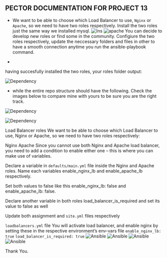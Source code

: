 ## PECTOR DOCUMENTATION FOR PROJECT 13
- We want to be able to choose which Load Balancer to use, `Nginx` or `Apache`, so we need to have two roles respectively. Install the two roles just the same way we installed mysql.
![Ins](./images/Installation%20of%20nginx.png)
![apache](./images/installation%20of%20apache.png)
You can decide to develop new roles or find some in the community. Configiure the two roles respectively, update the neccessary folders and files in other to have a smooth  connection anytime you run the ansible-playbook command.

-
having succesfully installed the two roles, your roles folder output:

![Dependency](./images/roles%20folder.png)
 - while the entire repo structure should have the following. Check the images below to compare mine with yours to be sure you are the right track.

 ![Dependency](./images/Directory%20tree.png)

 ![Dependency](./images/tree%204.png)

 Load Balancer roles
We want to be able to choose which Load Balancer to use, Nginx or Apache, so we need to have two roles respectively:

Nginx
Apache
Since you cannot use both Nginx and Apache load balancer, you need to add a condition to enable either one – this is where you can make use of variables.

Declare a variable in `defaults/main.yml` file inside the Nginx and Apache roles. Name each variables enable_nginx_lb and enable_apache_lb respectively.

Set both values to false like this enable_nginx_lb: false and enable_apache_lb: false.

Declare another variable in both roles load_balancer_is_required and set its value to false as well

Update both assignment and `site.yml` files respectively

`loadbalancers.yml` file
You will activate load balancer, and enable nginx by setting these in the respective environment’s env-vars file
`enable_nginx_lb: true`
`load_balancer_is_required: true`
![Ansible](./images/ansible%20playbook%20output%201.png)
![Ansible](./images/Output%202.png)
![Ansible](./images/put3.PNG)
![Ansible](./images/Output%209.png)

Thank You.

